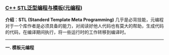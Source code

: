 ### [C++ STL泛型编程与模板(元编程)](#)
**介绍**：**STL** **(Standerd Template Meta Programming)** 几乎是必背技能，元编程对于一个库作者是必须具备的能力，对阅读好他人代码也有莫大的帮助，生成代码的代码，在编译期间执行，将一些运行时的工作转移到编译时。

----

**一. 模板元编程**



























